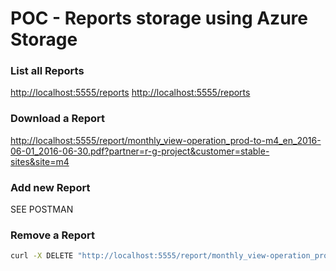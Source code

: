 # POC - Reports storage using Azure Storage

### List all Reports
[http://localhost:5555/reports]()
[http://localhost:5555/reports](http://localhost:5555/reports?partner=climateck)

### Download a Report

[http://localhost:5555/report/monthly_view-operation_prod-to-m4_en_2016-06-01_2016-06-30.pdf?partner=r-g-project&customer=stable-sites&site=m4](http://localhost:5555/report/monthly_view-operation_prod-to-m4_en_2016-06-01_2016-06-30.pdf?partner=r-g-project&customer=stable-sites&site=m4)

### Add new Report
SEE POSTMAN

### Remove a Report
```sh
curl -X DELETE "http://localhost:5555/report/monthly_view-operation_prod-to-m4_en_2016-06-01_2016-06-30.pdf?partner=r-g-project&customer=stable-sites&site=m4"
```
